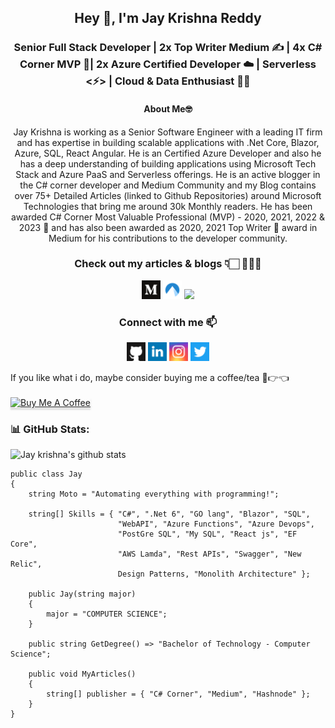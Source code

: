 <h2 align='center'>Hey 👋, I'm Jay Krishna Reddy</h2>
<h3 align = 'center'> Senior Full Stack Developer | 2x Top Writer Medium ✍️ | 4x C# Corner MVP 🏅| 2x Azure Certified Developer ☁️ | Serverless <⚡> | Cloud & Data Enthusiast 🤷‍♂️
<h4 align='center'>About Me🤓</h4>
<p align='center'>Jay Krishna is working as a Senior Software Engineer with a leading IT firm and has expertise in building scalable applications with .Net Core, Blazor, Azure, SQL, React Angular. He is an Certified Azure Developer and also he has a deep understanding of building applications using Microsoft Tech Stack and Azure PaaS and Serverless offerings. He is an active blogger in the C# corner developer and Medium Community and my Blog contains over 75+ Detailed Articles (linked to Github Repositories) around Microsoft Technologies that bring me around 30k Monthly readers. He has been awarded C# Corner Most Valuable Professional (MVP) - 2020, 2021, 2022 & 2023 🥇 and has also been awarded as 2020, 2021 Top Writer 🥇 award in Medium for his contributions to the developer community.</p><h3 align = 'center'>Check out my articles & blogs 👇🏻 👨🏻‍💻 </h3>
<p align = 'center'><a href = https://jaykrishnareddy.medium.com/ target='blank'> <img src=https://github.com/edent/SuperTinyIcons/blob/master/images/svg/medium.svg height='30' weight='30'/></a>
 <a href = https://www.c-sharpcorner.com/members/jay-krishna4 target='blank'> <img src=https://github.com/edent/SuperTinyIcons/blob/master/images/svg/codeberg.svg height='30' weight='30'/></a>
 <a href = https://jaykrishnareddy.hashnode.dev target='blank'> <img src=https://user-images.githubusercontent.com/35819660/103106661-f0dca800-45fc-11eb-94b1-3e0d1845820f.png height='30' weight='30'/></a><h3 align='center'>Connect with me  📫 </h3>
<p align = 'center'> 
 <a href = https://github.com/https://github.com/JayKrishnareddy target='blank'> <img src=https://github.com/edent/SuperTinyIcons/blob/master/images/svg/github.svg height='30' weight='30'/></a>
<a href = https://www.linkedin.com/in/https://www.linkedin.com/in/jay-krishna-reddy/ target='blank'> <img src=https://github.com/edent/SuperTinyIcons/blob/master/images/svg/linkedin.svg height='30' weight='30'/></a> 
<a href = https://www.instagram.com/jaykrishnareddy/ target='blank'> <img src=https://github.com/edent/SuperTinyIcons/blob/master/images/svg/instagram.svg height='30' weight='30'/></a>
<a href = https://twitter.com/jaykrishnaredde target='blank'> <img src=https://github.com/edent/SuperTinyIcons/blob/master/images/svg/twitter.svg height='30' weight='30'/></a>
 
If you like what i do, maybe consider buying me a coffee/tea 🥺👉👈
<br /><br />
<a href="https://www.buymeacoffee.com/jaykrishnareddy" target="_blank"><img src="https://www.buymeacoffee.com/assets/img/custom_images/orange_img.png" alt="Buy Me A Coffee" style="height: 41px !important;width: 174px !important;box-shadow: 0px 3px 2px 0px rgba(190, 190, 190, 0.5) !important;-webkit-box-shadow: 0px 3px 2px 0px rgba(190, 190, 190, 0.5) !important;" ></a>
<br />
 
### 📊 GitHub Stats:
![Jay krishna's github stats](https://github-readme-stats.vercel.app/api?username=jaykrishnareddy&show_icons=true&count_private=true&include_all_commits=true)

```
public class Jay
{
    string Moto = "Automating everything with programming!";

    string[] Skills = { "C#", ".Net 6", "GO lang", "Blazor", "SQL",
                        "WebAPI", "Azure Functions", "Azure Devops",
                        "PostGre SQL", "My SQL", "React js", "EF Core",
                        "AWS Lamda", "Rest APIs", "Swagger", "New Relic",
                        Design Patterns, "Monolith Architecture" };

    public Jay(string major)
    {
        major = "COMPUTER SCIENCE";
    }

    public string GetDegree() => "Bachelor of Technology - Computer Science";

    public void MyArticles()
    {
        string[] publisher = { "C# Corner", "Medium", "Hashnode" };
    }
}    
```
